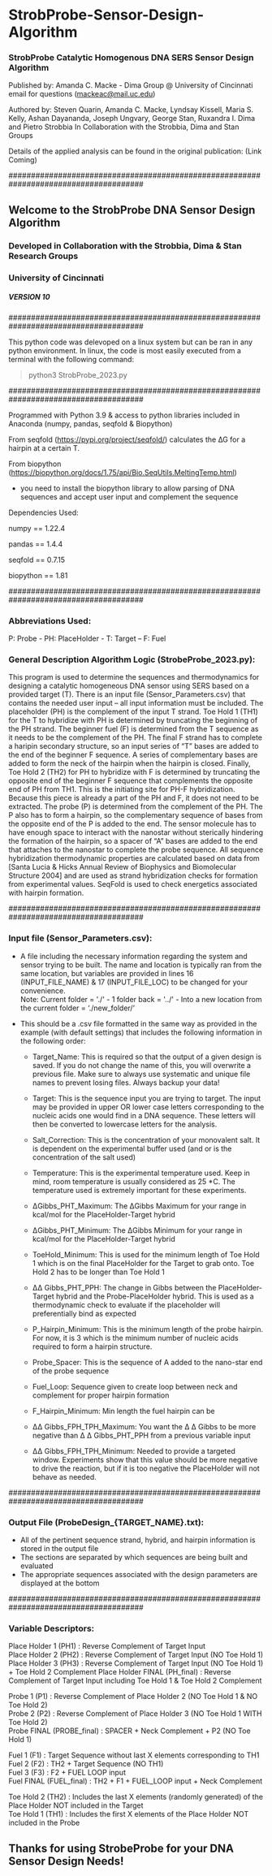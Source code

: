 # StrobProbe-Sensor-Design-Algorithm
### StrobProbe Catalytic Homogenous DNA SERS Sensor Design Algorithm

Published by: Amanda C. Macke - Dima Group @ University of Cincinnati
email for questions (mackeac@mail.uc.edu)

Authored by: Steven Quarin, Amanda C. Macke, Lyndsay Kissell, Maria S. Kelly, Ashan Dayananda, Joseph Ungvary, George Stan, Ruxandra I. Dima and Pietro Strobbia
In Collaboration with the Strobbia, Dima and Stan Groups

Details of the applied analysis can be found in the original publication: (Link Coming)

###################################################################################### 
## Welcome to the StrobProbe DNA Sensor Design Algorithm  
### Developed in Collaboration with the Strobbia, Dima & Stan Research Groups  
### University of Cincinnati  
##### VERSION 10 
######################################################################################

This python code was delevoped on a linux system but can be ran in any python environment. In linux, the code is most easily executed from a terminal with the following command: 

> python3 StrobProbe_2023.py 

######################################################################################

Programmed with Python 3.9 & access to python libraries included in Anaconda (numpy, pandas, seqfold & Biopython) 

From seqfold (https://pypi.org/project/seqfold/) calculates the ∆G for a hairpin at a certain T.

From biopython (https://biopython.org/docs/1.75/api/Bio.SeqUtils.MeltingTemp.html) 
- you need to install the biopython library to allow parsing of DNA sequences and accept user input and complement the sequence 

Dependencies Used: 

numpy == 1.22.4 

pandas == 1.4.4 

seqfold == 0.7.15 

biopython == 1.81 

######################################################################################
### Abbreviations Used: 
P: Probe - PH: PlaceHolder - T: Target – F: Fuel 

### General Description Algorithm Logic (StrobeProbe_2023.py): 
This program is used to determine the sequences and thermodynamics for designing a catalytic homogeneous DNA sensor using SERS based on a provided target (T). There is an input file (Sensor_Parameters.csv) that contains the needed user input – all input information must be included. The placeholder (PH) is the complement of the input T strand. Toe Hold 1 (TH1) for the T to hybridize with PH is determined by truncating the beginning of the PH strand. The beginner fuel (F) is determined from the T sequence as it needs to be the complement of the PH. The final F strand has to complete a haripin secondary structure, so an input series of “T” bases are added to the end of the beginner F sequence. A series of complementary bases are added to form the neck of the hairpin when the hairpin is closed. Finally, Toe Hold 2 (TH2) for PH to hybridize with F is determined by truncating the opposite end of the beginner F sequence that complements the opposite end of PH from TH1. This is the initiating site for PH-F hybridization. Because this piece is already a part of the PH and F, it does not need to be extracted. The probe (P) is determined from the complement of the PH. The P also has to form a hairpin, so the complementary sequence of bases from the opposite end of the P is added to the end. The sensor molecule has to have enough space to interact with the nanostar without sterically hindering the formation of the hairpin, so a spacer of “A” bases are added to the end that attaches to the nanostar to complete the probe sequence. All sequence hybridization thermodynamic properties are calculated based on data from [Santa Lucia & Hicks Annual Review of Biophysics and Biomolecular Structure 2004] and are used as strand hybridization checks for formation from experimental values. SeqFold is used to check energetics associated with hairpin formation. 

######################################################################################
### Input file (Sensor_Parameters.csv): 

- A file including the necessary information regarding the system and sensor trying to be built. The name and location is typically ran from the same location, but variables are provided in lines 16 (INPUT_FILE_NAME) & 17 (INPUT_FILE_LOC) to be changed for your convenience.  
Note: Current folder = './' - 1 folder back = '../' - Into a new location from the current folder = ‘./new_folder/’ 

- This should be a .csv file formatted in the same way as provided in the example (with default settings) that includes the following information in the following order: 
    
	- Target_Name: This is required so that the output of a given design is saved. If you do not change the name of this, you will overwrite a previous file. Make sure to always use systematic and unique file names to prevent losing files.  Always backup your data! 

	- Target: This is the sequence input you are trying to target. The input may be provided in upper OR lower case letters corresponding to the nucleic acids one would find in a DNA sequence. These letters will then be converted to lowercase letters for the analysis. 

	- Salt_Correction: This is the concentration of your monovalent salt. It is dependent on the experimental buffer used (and or is the concentration of the salt used) 

	- Temperature: This is the experimental temperature used. Keep in mind, room temperature is usually considered as 25 *C. The temperature used is extremely important for these experiments.  
	
	- ΔGibbs_PHT_Maximum: The ΔGibbs Maximum for your range in kcal/mol for the PlaceHolder-Target hybrid 

	- ΔGibbs_PHT_Minimum: The ΔGibbs Minimum for your range in kcal/mol for the PlaceHolder-Target hybrid 

	- ToeHold_Minimum: This is used for the minimum length of Toe Hold 1 which is on the final PlaceHolder for the Target to grab onto. Toe Hold 2 has to be longer than Toe Hold 1  

	- ΔΔ Gibbs_PHT_PPH: The change in Gibbs between the PlaceHolder-Target hybrid and the Probe-PlaceHolder hybrid. This is used as a thermodynamic check to evaluate if the placeholder will preferentially bind as expected 

	- P_Hairpin_Minimum: This is the minimum length of the probe hairpin. For now, it is 3 which is the minimum number of nucleic acids required to form a hairpin structure. 

	- Probe_Spacer: This is the sequence of A added to the nano-star end of the probe sequence 

	- Fuel_Loop: Sequence given to create loop between neck and complement for proper hairpin formation  

	- F_Hairpin_Minimum: Min length the fuel hairpin can be 

	- ΔΔ Gibbs_FPH_TPH_Maximum: You want the Δ Δ Gibbs to be more negative than Δ Δ Gibbs_PHT_PPH from a previous variable input 

	- ΔΔ Gibbs_FPH_TPH_Minimum: Needed to provide a targeted window. Experiments show that this value should be more negative to drive the reaction, but if it is too negative the PlaceHolder will not behave as needed. 

######################################################################################
### Output File (ProbeDesign_{TARGET_NAME}.txt): 
- All of the pertinent sequence strand, hybrid, and hairpin information is stored in the output file
- The sections are separated by which sequences are being built and evaluated
- The appropriate sequences associated with the design parameters are displayed at the bottom

######################################################################################
### Variable Descriptors: 
Place Holder 1 (PH1) : Reverse Complement of Target Input  
Place Holder 2 (PH2) : Reverse Complement of Target Input (NO Toe Hold 1)  
Place Holder 3 (PH3) : Reverse Complement of Target Input (NO Toe Hold 1) + Toe Hold 2 Complement
Place Holder FINAL (PH_final) : Reverse Complement of Target Input including Toe Hold 1 & Toe Hold 2 Complement  
  
Probe 1 (P1) : Reverse Complement of Place Holder 2 (NO Toe Hold 1 & NO Toe Hold 2)  
Probe 2 (P2) : Reverse Complement of Place Holder 3 (NO Toe Hold 1 WITH Toe Hold 2)  
Probe FINAL (PROBE_final) : SPACER + Neck Complement + P2 (NO Toe Hold 1)  

Fuel 1 (F1) : Target Sequence without last X elements corresponding to TH1  
Fuel 2 (F2) : TH2 + Target Sequence (NO TH1)  
Fuel 3 (F3) : F2 + FUEL LOOP input  
Fuel FINAL (FUEL_final) : TH2 + F1 + FUEL_LOOP input + Neck Complement   

Toe Hold 2 (TH2) : Includes the last X elements (randomly generated) of the Place Holder NOT included in the Target  
Toe Hold 1 (TH1) : Includes the first X elements of the Place Holder NOT included in the Probe 


## Thanks for using StrobeProbe for your DNA Sensor Design Needs!
